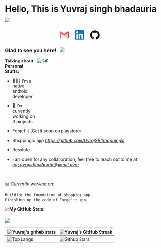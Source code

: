 
# Hello, This is Yuvraj singh bhadauria  <img src="https://media.giphy.com/media/hvRJCLFzcasrR4ia7z/giphy.gif" width="25px">

<p align="center">
<a href="mailto:mryuvrajsbhadauria@gmail.com"><img src="https://github.com/deut-erium/deut-erium/blob/master/assets/gmail.svg" width="30px" alt="mail"></a> &nbsp; &nbsp;
<a href="https://www.linkedin.com/in/yuvraj-bhadauria-927a1b1b9/" target="_blank"><img src="https://github.com/deut-erium/deut-erium/blob/master/assets/linkedin.svg" width="30px" alt="LinkedIn"></a> &nbsp; &nbsp;
<a href="https://github.com/UvrajSB"><img src="https://github.com/deut-erium/deut-erium/blob/master/assets/github.svg" width="30px" alt="mail"></a> &nbsp; &nbsp;
</p>



### Glad to see you here! &nbsp; ![](https://visitor-badge.glitch.me/badge?page_id=UvrajSB)

<img align="right" alt="GIF" src="https://media.giphy.com/media/RbDKaczqWovIugyJmW/giphy.gif" width="400" height="200" />

 
**Talking about Personal Stuffs:**

- 👨🏻‍💻 I’m a native android developer
- 🚀 I’m currently working on 3 projects
 - Forget'it (Get it soon on playstore)
 - Shoppingio app
  *https://github.com/UvrajSB/Shoppingio*
 - Resolute

- I am open for any collaboration, feel free to reach out to me at *mryuvrajsbhadauria@gmail.com*
</br>

📊 *Currently working on:*
<!-- START_SECTION:waka -->
```text
Building the foundation of shopping app.
Finishing up the code of Forge'it app.
```
<!-- END_SECTION:waka -->


📈**My GitHub Stats:**
<p>
  <img height="auto" src="https://activity-graph.herokuapp.com/graph?username=UvrajSB&theme=react-dark" />
</p>

| ![Yuvraj's github stats](https://github-readme-stats.vercel.app/api?username=UvrajSB&show_icons=true&theme=tokyonight) | ![Yuvraj's GitHub Streak](https://github-readme-streak-stats.herokuapp.com/?user=UvrajSB&theme=tokyonight) |
| --- | --- |
| ![Top Langs](https://github-readme-stats.vercel.app/api/top-langs/?username=UvrajSB&theme=tokyonight) | ![Github Stars](https://github-readme-stats.vercel.app/api?username=UvrajSB&show_icons=true&locale=en&count_private=true&hide_rank=true&custom_title=My%20GitHub%20Stats&disable_animations=true&theme=tokyonight) |




